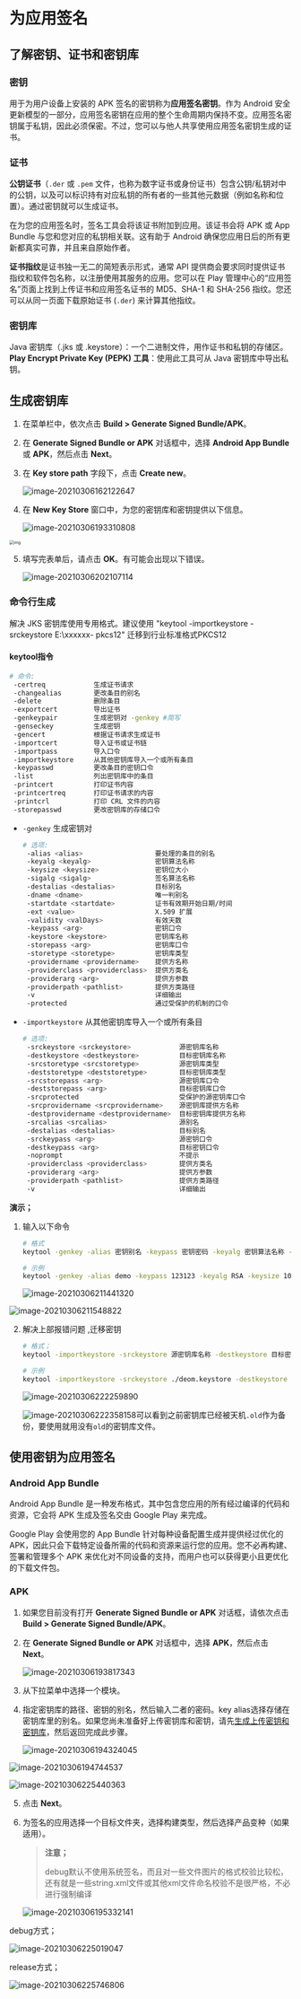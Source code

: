 # 为应用签名



## 了解密钥、证书和密钥库

### 密钥

用于为用户设备上安装的 APK 签名的密钥称为**应用签名密钥**。作为 Android 安全更新模型的一部分，应用签名密钥在应用的整个生命周期内保持不变。应用签名密钥属于私钥，因此必须保密。不过，您可以与他人共享使用应用签名密钥生成的证书。

### 证书

**公钥证书**（`.der` 或 `.pem` 文件，也称为数字证书或身份证书）包含公钥/私钥对中的公钥，以及可以标识持有对应私钥的所有者的一些其他元数据（例如名称和位置）。通过密钥就可以生成证书。

在为您的应用签名时，签名工具会将该证书附加到应用。该证书会将 APK 或 App Bundle 与您和您对应的私钥相关联。这有助于 Android 确保您应用日后的所有更新都真实可靠，并且来自原始作者。

**证书指纹**是证书独一无二的简短表示形式，通常 API 提供商会要求同时提供证书指纹和软件包名称，以注册使用其服务的应用。您可以在 Play 管理中心的“应用签名”页面上找到上传证书和应用签名证书的 MD5、SHA-1 和 SHA-256 指纹。您还可以从同一页面下载原始证书 (`.der`) 来计算其他指纹。

### 密钥库

Java 密钥库（.jks 或 .keystore）：一个二进制文件，用作证书和私钥的存储区。**Play Encrypt Private Key (PEPK) 工具**：使用此工具可从 Java 密钥库中导出私钥。



## 生成密钥库

1. 在菜单栏中，依次点击 **Build > Generate Signed Bundle/APK**。

2. 在 **Generate Signed Bundle or APK** 对话框中，选择 **Android App Bundle** 或 **APK**，然后点击 **Next**。

3. 在 **Key store path** 字段下，点击 **Create new**。

   ![image-20210306162122647](signature-images/image-20210306162122647.png)

4. 在 **New Key Store** 窗口中，为您的密钥库和密钥提供以下信息。

   ![image-20210306193310808](signature-images/image-20210306193310808.png)

<img src="signature-images/keystore-wizard_2x.png" alt="img" style="zoom:50%;" />

5. 填写完表单后，请点击 **OK**。有可能会出现以下错误。

   ![image-20210306202107114](signature-images/image-20210306202107114.png)

### 命令行生成

解决 JKS 密钥库使用专用格式。建议使用 "keytool -importkeystore -srckeystore E:\xxxxxx- pkcs12" 迁移到行业标准格式PKCS12

#### keytool指令

```bash
# 命令:
 -certreq            生成证书请求
 -changealias        更改条目的别名
 -delete             删除条目
 -exportcert         导出证书
 -genkeypair         生成密钥对 -genkey #简写
 -genseckey          生成密钥
 -gencert            根据证书请求生成证书
 -importcert         导入证书或证书链
 -importpass         导入口令
 -importkeystore     从其他密钥库导入一个或所有条目
 -keypasswd          更改条目的密钥口令
 -list               列出密钥库中的条目
 -printcert          打印证书内容
 -printcertreq       打印证书请求的内容
 -printcrl           打印 CRL 文件的内容
 -storepasswd        更改密钥库的存储口令
```

- `-genkey` 生成密钥对

  ```bash
  # 选项:
   -alias <alias>                  要处理的条目的别名
   -keyalg <keyalg>                密钥算法名称
   -keysize <keysize>              密钥位大小
   -sigalg <sigalg>                签名算法名称
   -destalias <destalias>          目标别名
   -dname <dname>                  唯一判别名
   -startdate <startdate>          证书有效期开始日期/时间
   -ext <value>                    X.509 扩展
   -validity <valDays>             有效天数
   -keypass <arg>                  密钥口令
   -keystore <keystore>            密钥库名称
   -storepass <arg>                密钥库口令
   -storetype <storetype>          密钥库类型
   -providername <providername>    提供方名称
   -providerclass <providerclass>  提供方类名
   -providerarg <arg>              提供方参数
   -providerpath <pathlist>        提供方类路径
   -v                              详细输出
   -protected                      通过受保护的机制的口令
  ```

- `-importkeystore`  从其他密钥库导入一个或所有条目

  ```bash
  # 选项:
   -srckeystore <srckeystore>            源密钥库名称
   -destkeystore <destkeystore>          目标密钥库名称
   -srcstoretype <srcstoretype>          源密钥库类型
   -deststoretype <deststoretype>        目标密钥库类型
   -srcstorepass <arg>                   源密钥库口令
   -deststorepass <arg>                  目标密钥库口令
   -srcprotected                         受保护的源密钥库口令
   -srcprovidername <srcprovidername>    源密钥库提供方名称
   -destprovidername <destprovidername>  目标密钥库提供方名称
   -srcalias <srcalias>                  源别名
   -destalias <destalias>                目标别名
   -srckeypass <arg>                     源密钥口令
   -destkeypass <arg>                    目标密钥口令
   -noprompt                             不提示
   -providerclass <providerclass>        提供方类名
   -providerarg <arg>                    提供方参数
   -providerpath <pathlist>              提供方类路径
   -v                                    详细输出
  ```

  

**演示；**

1. 输入以下命令

   ```bash
   # 格式
   keytool -genkey -alias 密钥别名 -keypass 密钥密码 -keyalg 密钥算法名称 -keysize 密钥位大小 -validity 有效天数 -keystore 密钥库名称（包含路径.keystore） -storepass 密钥库密码
   
   # 示例
   keytool -genkey -alias demo -keypass 123123 -keyalg RSA -keysize 1024 -validity 366 -keystore ./deom.keystore -storepass 321321
   ```

   ![image-20210306211441320](signature-images/image-20210306211441320.png)

 ![image-20210306211548822](signature-images/image-20210306211548822.png)

2. 解决上部报错问题 ,迁移密钥

   ```bash
   # 格式；
   keytool -importkeystore -srckeystore 源密钥库名称 -destkeystore 目标密钥库名称 -deststorepass  目标密钥库密码 -deststoretype 目标密钥库类型
   
   # 示例
   keytool -importkeystore -srckeystore ./deom.keystore -destkeystore ./deom.keystore -deststorepass 123123 -deststoretype pkcs12
   ```

   ![image-20210306222259890](signature-images/image-20210306222259890.png)

   ![image-20210306222358158](signature-images/image-20210306222358158.png)可以看到之前密钥库已经被天机`.old`作为备份，要使用就用没有`old`的密钥库文件。



## 使用密钥为应用签名

### Android App Bundle 

Android App Bundle 是一种发布格式，其中包含您应用的所有经过编译的代码和资源，它会将 APK 生成及签名交由 Google Play 来完成。

Google Play 会使用您的 App Bundle 针对每种设备配置生成并提供经过优化的 APK，因此只会下载特定设备所需的代码和资源来运行您的应用。您不必再构建、签署和管理多个 APK 来优化对不同设备的支持，而用户也可以获得更小且更优化的下载文件包。

### APK

1. 如果您目前没有打开 **Generate Signed Bundle or APK** 对话框，请依次点击 **Build > Generate Signed Bundle/APK**。

2. 在 **Generate Signed Bundle or APK** 对话框中，选择  **APK**，然后点击 **Next**。

   ![image-20210306193817343](signature-images/image-20210306193817343.png)

3. 从下拉菜单中选择一个模块。

4. 指定密钥库的路径、密钥的别名，然后输入二者的密码。key alias选择存储在密钥库里的别名。如果您尚未准备好上传密钥库和密钥，请先[生成上传密钥和密钥库](#生成密钥库)，然后返回完成此步骤。

   ![image-20210306194324045](signature-images/image-20210306194324045.png)

![image-20210306194744537](signature-images/image-20210306194744537.png)

![image-20210306225440363](signature-images/image-20210306225440363.png)

5. 点击 **Next**。

6. 为签名的应用选择一个目标文件夹，选择构建类型，然后选择产品变种（如果适用）。

   > **注意；**
   >
   > debug默认不使用系统签名，而且对一些文件图片的格式校验比较松，还有就是一些string.xml文件或其他xml文件命名校验不是很严格，不必进行强制编译

   ![image-20210306195332141](signature-images/image-20210306195332141.png)



debug方式；

![image-20210306225019047](signature-images/image-20210306225019047.png)



release方式；

![image-20210306225746806](signature-images/image-20210306225746806.png)